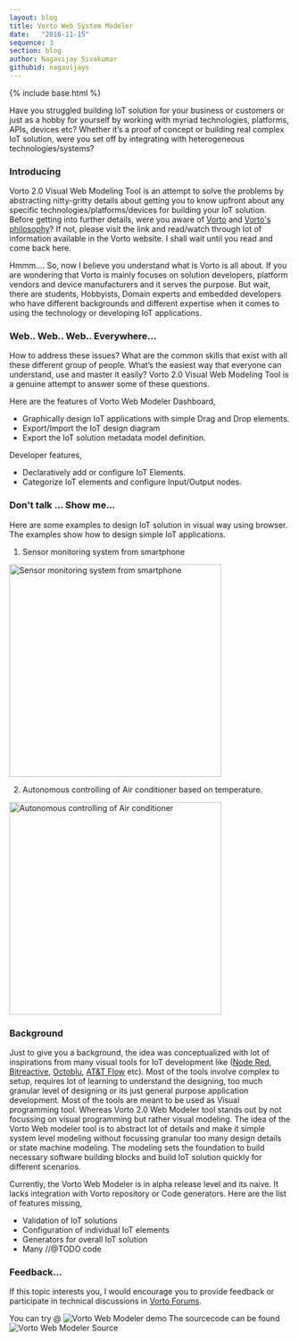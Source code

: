 ```yaml
---
layout: blog
title: Vorto Web System Modeler
date:   "2016-11-15"
sequence: 3
section: blog
author: Nagavijay Sivakumar
githubid: nagavijays
---
```

{% include base.html %}

Have you struggled building IoT solution for your business or customers or just as a hobby for yourself by 
working with myriad technologies, platforms, APIs, devices etc? Whether it’s a proof of concept or building real
complex IoT solution, were you set off by integrating with heterogeneous technologies/systems?

<!--more-->

### Introducing
Vorto 2.0 Visual Web Modeling Tool is an attempt to solve the problems by abstracting 
nitty-gritty details about getting you to know upfront about any specific technologies/platforms/devices 
for building your IoT solution. Before getting into further details, were you aware of [Vorto](http://www.eclipse.org/vorto/) 
and [Vorto's philosophy](http://www.eclipse.org/vorto/overview/vorto_overview.html)? 
If not, please visit the link and read/watch through lot of information available in the Vorto website. I shall wait until you read and come back here.

Hmmm.... So, now I believe you understand what is Vorto is all about. If you are wondering that Vorto is mainly focuses on solution developers, platform vendors and device manufacturers and it serves the purpose. But wait, there are students, Hobbyists, Domain experts and embedded developers who have different backgrounds and different expertise when it comes to using the technology or developing IoT applications.

### Web.. Web.. Web.. Everywhere...

How to address these issues? What are the common skills that exist with all these different group of people. What’s the easiest way that everyone can understand, use and master it easily?
Vorto 2.0 Visual Web Modeling Tool is a genuine attempt to answer some of these questions.

Here are the features of Vorto Web Modeler Dashboard,

- Graphically design IoT applications with simple Drag and Drop elements.
- Export/Import the IoT design diagram
- Export the IoT solution metadata model definition.

Developer features,

- Declaratively add or configure IoT Elements.
- Categorize IoT elements and configure Input/Output nodes.


### Don't talk ... Show me...

Here are some examples to design IoT solution in visual way using browser. 
The examples show how to design simple IoT applications. 

1) Sensor monitoring system from smartphone

<img alt="Sensor monitoring system from smartphone" class="noshadow" src="{{$base}}/img/blogpics/VortoWebPhone.gif" width="380" alt="Sensor monitoring system from smartphone">


2) Autonomous controlling of Air conditioner based on temperature.

<img alt="Autonomous controlling of Air conditioner" class="noshadow" src="{{$base}}/img/blogpics/VortoWebAircon.gif" width="380" alt="Autonomous controlling of Air conditioner">



### Background

Just to give you a background, the idea was conceptualized with lot of inspirations from many visual tools for IoT development like ([Node Red](https://nodered.org/), [Bitreactive](http://www.bitreactive.com/), [Octoblu](https://www.octoblu.com/), [AT&T Flow](https://flow.att.com/) etc). 
Most of the tools involve complex to setup, requires lot of learning to understand the designing, 
too much granular level of designing or its just general purpose application development.
Most of the tools are meant to be used as Visual programming tool. 
Whereas Vorto 2.0 Web Modeler tool stands out by not focussing on visual programming but rather visual modeling.
The idea of the Vorto Web modeler tool is to abstract lot of details and 
make it simple system level modeling without focussing granular too many design details or state machine modeling. 
The modeling sets the foundation to build necessary software building blocks and build IoT solution quickly for different scenarios. 

Currently, the Vorto Web Modeler is in alpha release level and its naive. It lacks integration with Vorto repository or Code generators. Here are the list of features missing,

- Validation of IoT solutions
- Configuration of individual IoT elements
- Generators for overall IoT solution
- Many //@TODO code

### Feedback...
If this topic interests you, I would encourage you to provide feedback or participate in technical discussions in [Vorto Forums](http://eclipse.org/forums/eclipse.vorto).

You can try @ ![Vorto Web Modeler demo](https://nagavijays.github.io/vorto-web-modeler/)
The sourcecode can be found ![Vorto Web Modeler Source](https://github.com/nagavijays/vorto-web-modeler)
